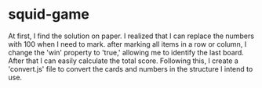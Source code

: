 # squid-game

At first, I find the solution on paper. I realized that I can replace the numbers with 100 when I need to mark. after marking all items in a row or column, I change the 'win' property to 'true,' allowing me to identify the last board. After that I can easily calculate the total score. Following this, I create a 'convert.js' file to convert the cards and numbers in the structure I intend to use.
